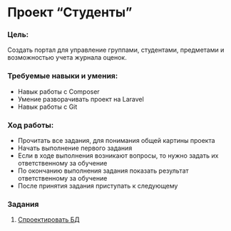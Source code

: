 # Проект “Студенты”

### Цель:
Создать портал для управление группами, студентами, предметами и возможностью учета журнала оценок.

### Требуемые навыки и умения:
- Навык работы с Composer
- Умение разворачивать проект на Laravel
- Навык работы с Git

### Ход работы:
- Прочитать все задания, для понимания общей картины проекта
- Начать выполнение первого задания
- Если в ходе выполнения возникают вопросы, то нужно задать их ответственному за обучение
- По окончанию выполнения задания показать результат ответственному за обучение
- После принятия задания приступать к следующему

### Задания
1. [Спроектировать БД](mission-1.md)
